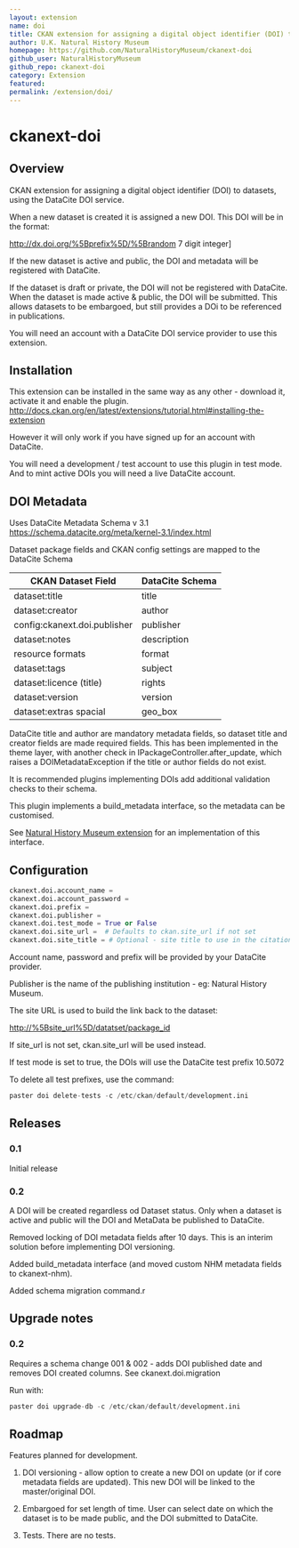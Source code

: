 ```yaml
---
layout: extension
name: doi
title: CKAN extension for assigning a digital object identifier (DOI) to datasets
author: U.K. Natural History Museum
homepage: https://github.com/NaturalHistoryMuseum/ckanext-doi
github_user: NaturalHistoryMuseum
github_repo: ckanext-doi
category: Extension
featured: 
permalink: /extension/doi/
---
```



ckanext-doi
===========

Overview
--------

CKAN extension for assigning a digital object identifier (DOI) to datasets, using the DataCite DOI service.

When a new dataset is created it is assigned a new DOI. This DOI will be in the format:

<http://dx.doi.org/%5Bprefix%5D/%5Brandom> 7 digit integer\]

If the new dataset is active and public, the DOI and metadata will be registered with DataCite.

If the dataset is draft or private, the DOI will not be registered with DataCite. When the dataset is made active & public, the DOI will be submitted.
This allows datasets to be embargoed, but still provides a DOi to be referenced in publications.

You will need an account with a DataCite DOI service provider to use this extension.

Installation
------------

This extension can be installed in the same way as any other - download it, activate it and enable the plugin. <http://docs.ckan.org/en/latest/extensions/tutorial.html#installing-the-extension>

However it will only work if you have signed up for an account with DataCite.

You will need a development / test account to use this plugin in test mode. And to mint active DOIs you will need a live DataCite account.

DOI Metadata
------------

Uses DataCite Metadata Schema v 3.1 <https://schema.datacite.org/meta/kernel-3.1/index.html>

Dataset package fields and CKAN config settings are mapped to the DataCite Schema

| CKAN Dataset Field           | DataCite Schema |
|------------------------------|-----------------|
| dataset:title                | title           |
| dataset:creator              | author          |
| config:ckanext.doi.publisher | publisher       |
| dataset:notes                | description     |
| resource formats             | format          |
| dataset:tags                 | subject         |
| dataset:licence (title)      | rights          |
| dataset:version              | version         |
| dataset:extras spacial       | geo\_box        |

DataCite title and author are mandatory metadata fields, so dataset title and creator fields are made required fields.
This has been implemented in the theme layer, with another check in IPackageController.after\_update, which raises
a DOIMetadataException if the title or author fields do not exist.

It is recommended plugins implementing DOIs add additional validation checks to their schema.

This plugin implements a build\_metadata interface, so the metadata can be customised.

See [Natural History Museum extension](https://github.com/NaturalHistoryMuseum/ckanext-nhm) for an implementation of this interface.

Configuration
-------------

``` python
ckanext.doi.account_name =
ckanext.doi.account_password =
ckanext.doi.prefix = 
ckanext.doi.publisher = 
ckanext.doi.test_mode = True or False
ckanext.doi.site_url =  # Defaults to ckan.site_url if not set 
ckanext.doi.site_title = # Optional - site title to use in the citation - eg Natural History Museum Data Portal (data.nhm.ac.uk)
```

Account name, password and prefix will be provided by your DataCite provider.

Publisher is the name of the publishing institution - eg: Natural History Museum.

The site URL is used to build the link back to the dataset:

<http://%5Bsite_url%5D/datatset/package_id>

If site\_url is not set, ckan.site\_url will be used instead.

If test mode is set to true, the DOIs will use the DataCite test prefix 10.5072

To delete all test prefixes, use the command:

``` python
paster doi delete-tests -c /etc/ckan/default/development.ini
```

Releases
--------

### 0.1

Initial release

### 0.2

A DOI will be created regardless od Dataset status.
Only when a dataset is active and public will the DOI and MetaData be published to DataCite.

Removed locking of DOI metadata fields after 10 days. This is an interim solution before implementing DOI versioning.

Added build\_metadata interface (and moved custom NHM metadata fields to ckanext-nhm).

Added schema migration command.r

Upgrade notes
-------------

### 0.2

Requires a schema change 001 & 002 - adds DOI published date and removes DOI created columns. See ckanext.doi.migration

Run with:

``` python
paster doi upgrade-db -c /etc/ckan/default/development.ini
```

Roadmap
-------

Features planned for development.

1.  DOI versioning - allow option to create a new DOI on update (or if core metadata fields are updated). This new DOI will be linked to the master/original DOI.

2.  Embargoed for set length of time. User can select date on which the dataset is to be made public, and the DOI submitted to DataCite.

3.  Tests. There are no tests.



